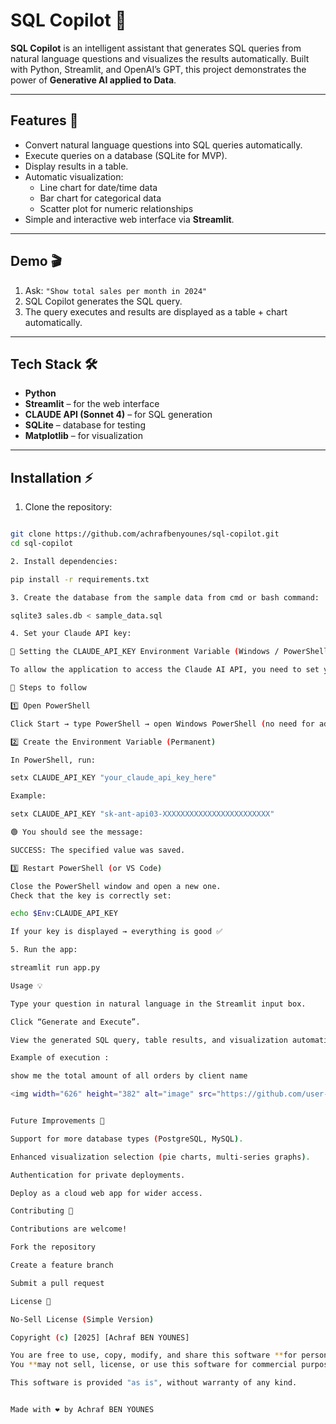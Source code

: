 # SQL Copilot 🤖

**SQL Copilot** is an intelligent assistant that generates SQL queries from natural language questions and visualizes the results automatically. Built with Python, Streamlit, and OpenAI’s GPT, this project demonstrates the power of **Generative AI applied to Data**.  

---

## Features 🚀

- Convert natural language questions into SQL queries automatically.
- Execute queries on a database (SQLite for MVP).
- Display results in a table.
- Automatic visualization:
  - Line chart for date/time data
  - Bar chart for categorical data
  - Scatter plot for numeric relationships
- Simple and interactive web interface via **Streamlit**.

---

## Demo 🎬

1. Ask: `"Show total sales per month in 2024"`  
2. SQL Copilot generates the SQL query.  
3. The query executes and results are displayed as a table + chart automatically.

---

## Tech Stack 🛠️

- **Python**  
- **Streamlit** – for the web interface  
- **CLAUDE API (Sonnet 4)** – for SQL generation  
- **SQLite** – database for testing  
- **Matplotlib** – for visualization  

---

## Installation ⚡

1. Clone the repository:  
```bash

git clone https://github.com/achrafbenyounes/sql-copilot.git
cd sql-copilot

2. Install dependencies:

pip install -r requirements.txt

3. Create the database from the sample data from cmd or bash command:

sqlite3 sales.db < sample_data.sql

4. Set your Claude API key:

🔧 Setting the CLAUDE_API_KEY Environment Variable (Windows / PowerShell)

To allow the application to access the Claude AI API, you need to set your API key in an environment variable named CLAUDE_API_KEY.

🧭 Steps to follow

1️⃣ Open PowerShell

Click Start → type PowerShell → open Windows PowerShell (no need for administrator mode).

2️⃣ Create the Environment Variable (Permanent)

In PowerShell, run:

setx CLAUDE_API_KEY "your_claude_api_key_here"

Example:

setx CLAUDE_API_KEY "sk-ant-api03-XXXXXXXXXXXXXXXXXXXXXXXX"

🟢 You should see the message:

SUCCESS: The specified value was saved.

3️⃣ Restart PowerShell (or VS Code)

Close the PowerShell window and open a new one.
Check that the key is correctly set:

echo $Env:CLAUDE_API_KEY

If your key is displayed → everything is good ✅

5. Run the app:

streamlit run app.py

Usage 💡

Type your question in natural language in the Streamlit input box.

Click “Generate and Execute”.

View the generated SQL query, table results, and visualization automatically.

Example of execution :

show me the total amount of all orders by client name

<img width="626" height="382" alt="image" src="https://github.com/user-attachments/assets/d5055843-2326-43c0-8e78-1ea832f4aa47" />


Future Improvements 🔮

Support for more database types (PostgreSQL, MySQL).

Enhanced visualization selection (pie charts, multi-series graphs).

Authentication for private deployments.

Deploy as a cloud web app for wider access.

Contributing 🤝

Contributions are welcome!

Fork the repository

Create a feature branch

Submit a pull request

License 📄

No-Sell License (Simple Version)

Copyright (c) [2025] [Achraf BEN YOUNES]

You are free to use, copy, modify, and share this software **for personal or educational purposes only**.  
You **may not sell, license, or use this software for commercial purposes** without my permission.

This software is provided "as is", without warranty of any kind.


Made with ❤️ by Achraf BEN YOUNES
